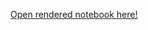 [Open rendered notebook here!](https://html-preview.github.io/?url=https%3A%2F%2Fraw.githubusercontent.com%2Fmaxileith%2Fpkv-kosten%2Fmain%2Fnotebook.html)